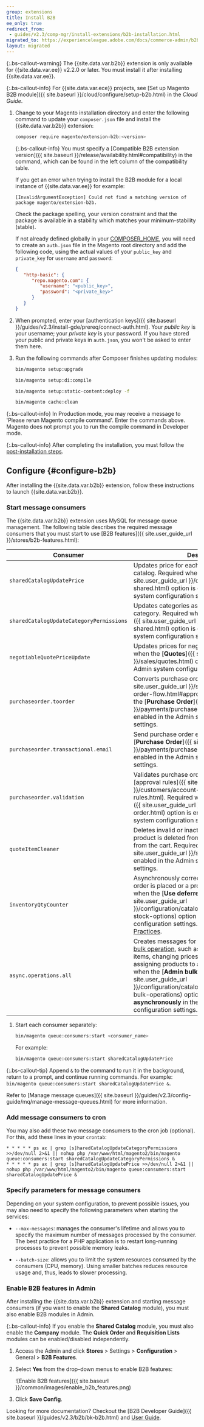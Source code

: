 ```yaml
---
group: extensions
title: Install B2B
ee_only: true
redirect_from:
 - guides/v2.3/comp-mgr/install-extensions/b2b-installation.html
migrated_to: https://experienceleague.adobe.com/docs/commerce-admin/b2b/install.html
layout: migrated
---
```


{:.bs-callout-warning}
The {{site.data.var.b2b}} extension is only available for {{site.data.var.ee}} v2.2.0 or later. You must install it after installing {{site.data.var.ee}}.

{:.bs-callout-info}
For {{site.data.var.ece}} projects, see [Set up Magento B2B module]({{ site.baseurl }}/cloud/configure/setup-b2b.html) in the _Cloud Guide_.

1. Change to your Magento installation directory and enter the following command to update your `composer.json` file and install the {{site.data.var.b2b}} extension:

   ```bash
   composer require magento/extension-b2b:<version>
   ```

   {:.bs-callout-info}
   You must specify a [Compatible B2B extension version]({{ site.baseurl }}/release/availability.html#compatibility) in the command, which can be found in the left column of the compatibility table.

   If you get an error when trying to install the B2B module for a local instance of {{site.data.var.ee}} for example:

   ```terminal
   [InvalidArgumentException] Could not find a matching version of package magento/extension-b2b.
   ```

   Check the package spelling, your version constraint and that the package is available in a stability which matches your minimum-stability (stable).

   If not already defined globally in your [COMPOSER_HOME](https://getcomposer.org/doc/03-cli.md#composer-home), you will need to create an `auth.json` file in the Magento root directory and add the following code, using the actual values of your `public_key` and `private_key` for `username` and `password`:

   ```json
   {
      "http-basic": {
         "repo.magento.com": {
            "username": "<public_key>",
            "password": "<private_key>"
         }
      }
   }
   ```

1. When prompted, enter your [authentication keys]({{ site.baseurl }}/guides/v2.3/install-gde/prereq/connect-auth.html). Your *public key* is your username; your *private key* is your password. If you have stored your public and private keys in `auth.json`, you won't be asked to enter them here.

1. Run the following commands after Composer finishes updating modules:

   ```bash
   bin/magento setup:upgrade
   ```

   ```bash
   bin/magento setup:di:compile
   ```

   ```bash
   bin/magento setup:static-content:deploy -f
   ```

   ```bash
   bin/magento cache:clean
   ```

 {:.bs-callout-info}
 In Production mode, you may receive a message to 'Please rerun Magento compile command'.  Enter the commands above. Magento does not prompt you to run the compile command in Developer mode.

{:.bs-callout-info}
After completing the installation, you must follow the [post-installation steps](#configure-b2b).

## Configure {#configure-b2b}

After installing the {{site.data.var.b2b}} extension, follow these instructions to launch {{site.data.var.b2b}}.

### Start message consumers

The {{site.data.var.b2b}} extension uses MySQL for message queue management. The following table describes the required message consumers that you must start to use [B2B features]({{ site.user_guide_url }}/stores/b2b-features.html):

| Consumer                                 | Description                                                                                                                                                                                                                                                                                                                                                                                                                                                                                                                                                                                                        |
|------------------------------------------|--------------------------------------------------------------------------------------------------------------------------------------------------------------------------------------------------------------------------------------------------------------------------------------------------------------------------------------------------------------------------------------------------------------------------------------------------------------------------------------------------------------------------------------------------------------------------------------------------------------------|
| `sharedCatalogUpdatePrice`               | Updates price for each product in a shared catalog. Required when the [**Shared Catalogs**]({{ site.user_guide_url }}/catalog/catalog-shared.html) option is enabled in the Admin system configuration settings.                                                                                                                                                                                                                                                                                                                                                                                                   |
| `sharedCatalogUpdateCategoryPermissions` | Updates categories assigned to a shared catalog category. Required when the [**Shared Catalogs**]({{ site.user_guide_url }}/catalog/catalog-shared.html) option is enabled in the Admin system configuration settings.                                                                                                                                                                                                                                                                                                                                                                                             |
| `negotiableQuotePriceUpdate`             | Updates prices for negotiable quotes. Required when the [**Quotes**]({{ site.user_guide_url }}/sales/quotes.html) option is enabled in the Admin system configuration settings.                                                                                                                                                                                                                                                                                                                                                                                                                                    |
| `purchaseorder.toorder`                  | Converts purchase order to [order]({{ site.user_guide_url }}/stores/b2b-purchase-order-flow.html#approval-rules). Required when the [**Purchase Order**]({{ site.user_guide_url }}/payments/purchase-order.html) option is enabled in the Admin system configuration settings.                                                                                                                                                                                                                                                                                                                                     |
| `purchaseorder.transactional.email`      | Send purchase order emails. Required when the [**Purchase Order**]({{ site.user_guide_url }}/payments/purchase-order.html) option is enabled in the Admin system configuration settings.                                                                                                                                                                                                                                                                                                                                                                                                                           |
| `purchaseorder.validation`               | Validates purchase order against relevant [approval rules]({{ site.user_guide_url }}/customers/account-dashboard-approval-rules.html). Required when the [**Purchase Order**]({{ site.user_guide_url }}/payments/purchase-order.html) option is enabled in the Admin system configuration settings.                                                                                                                                                                                                                                                                                                                |
| `quoteItemCleaner`                       | Deletes invalid or inactive price quotes when a product is deleted from the catalog or removed from the cart. Required when the [**Quotes**]({{ site.user_guide_url }}/sales/quotes.html) option is enabled in the Admin system configuration settings.                                                                                                                                                                                                                                                                                                                                                            |
| `inventoryQtyCounter`                    | Asynchronously corrects the stock index after an order is placed or a product is removed. Required when the [**Use deferred stock update**]({{ site.user_guide_url }}/configuration/catalog/inventory.html#product-stock-options) option is enabled in the Admin configuration settings. See [Performance Best Practices](https://experienceleague.adobe.com/docs/commerce-operations/performance-best-practices/configuration.html#deferred-stock-update).                                                                                                                                                        |
| `async.operations.all`                   | Creates messages for each individual task of a [bulk operation](https://developer.adobe.com/commerce/php/development/components/message-queues/bulk-operations/), such as importing or exporting items, changing prices on a mass scale, and assigning products to a warehouse. Required when the [**Admin bulk operations**]({{ site.user_guide_url }}/configuration/catalog/inventory.html?#admin-bulk-operations) option is set to **Run asynchronously** in the Admin system configuration settings. |

1. Start each consumer separately:

   ```bash
   bin/magento queue:consumers:start <consumer_name>
   ```

   For example:

   ```bash
   bin/magento queue:consumers:start sharedCatalogUpdatePrice
   ```

{:.bs-callout-tip}
Append `&` to the command to run it in the background, return to a prompt, and continue running commands. For example: `bin/magento queue:consumers:start sharedCatalogUpdatePrice &`.

Refer to [Manage message queues]({{ site.baseurl }}/guides/v2.3/config-guide/mq/manage-message-queues.html) for more information.

### Add message consumers to cron

You may also add these two message consumers to the cron job (optional). For this, add these lines in your `crontab`:

```terminal
* * * * * ps ax | grep [s]haredCatalogUpdateCategoryPermissions >>/dev/null 2>&1 || nohup php /var/www/html/magento2/bin/magento queue:consumers:start sharedCatalogUpdateCategoryPermissions &
* * * * * ps ax | grep [s]haredCatalogUpdatePrice >>/dev/null 2>&1 || nohup php /var/www/html/magento2/bin/magento queue:consumers:start sharedCatalogUpdatePrice &
```

### Specify parameters for message consumers

Depending on your system configuration, to prevent possible issues, you may also need to specify the following parameters when starting the services:

-  `--max-messages`: manages the consumer's lifetime and allows you to specify the maximum number of messages processed by the consumer. The best practice for a PHP application is to restart long-running processes to prevent possible memory leaks.

-  `--batch-size`: allows you to limit the system resources consumed by the consumers (CPU, memory). Using smaller batches reduces resource usage and, thus, leads to slower processing.

### Enable B2B features in Admin

After installing the {{site.data.var.b2b}} extension and starting message consumers (if you want to enable the **Shared Catalog** module), you must also enable B2B modules in Admin.

{:.bs-callout-info}
If you enable the **Shared Catalog** module, you must also enable the **Company** module. The **Quick Order** and **Requisition Lists** modules can be enabled/disabled independently.

1. Access the Admin and click **Stores** > Settings > **Configuration** > General > **B2B Features**.

1. Select **Yes** from the drop-down menus to enable B2B features:

    ![Enable B2B features]({{ site.baseurl }}/common/images/enable_b2b_features.png)

1. Click **Save Config**.

Looking for more documentation? Checkout the [B2B Developer Guide]({{ site.baseurl }}/guides/v2.3/b2b/bk-b2b.html) and [User Guide](https://docs.magento.com/m2/b2b/user_guide/getting-started.html).
